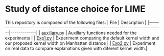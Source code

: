 # Study of distance choice for LIME

This repository is composed of the following files:
| File                                                                                | Description |
|-------------------------------------------------------------------------------------|-------------|
| [auxiliary.py](https://github.com/aurebv/XAI-Aurelio-Code/blob/main/auxiliary.py)   |   Auxiliary functions needed for the experiments       |
| [Exp1.py](https://github.com/aurebv/XAI-Aurelio-Code/blob/main/Exp1.py) | Experiment comparing the default kernel width and our proposed kernel width on Manhattan distance |
| [Exp2.py](https://github.com/aurebv/XAI-Aurelio-Code/blob/main/Exp1.py) | Experiment on real data to compare explanations given with diferent kernel width.|
